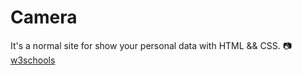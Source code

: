 # Camera

It's a normal site for show your personal data with HTML && CSS. 📷
[w3schools][www.w3schools.com]

[www.w3schools.com]: [https://www.w3schools.com/]
